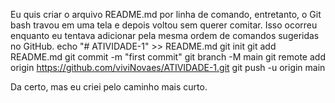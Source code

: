 Eu quis criar o arquivo README.md por linha de comando, entretanto, o  Git bash travou em uma tela e depois voltou sem querer comitar. Isso ocorreu enquanto eu tentava adicionar 
pela mesma ordem de comandos sugeridas no GitHub.
echo "# ATIVIDADE-1" >> README.md
git init
git add README.md
git commit -m "first commit"
git branch -M main
git remote add origin https://github.com/viviNovaes/ATIVIDADE-1.git
git push -u origin main

Da certo, mas eu criei pelo caminho mais curto.
